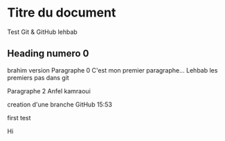 # Titre du document
Test Git & GitHub lehbab


## Heading numero 0
brahim version
Paragraphe 0
C'est mon premier paragraphe... Lehbab
les premiers pas dans git

Paragraphe 2
Anfel kamraoui

creation d'une branche GitHub 15:53

first test

Hi